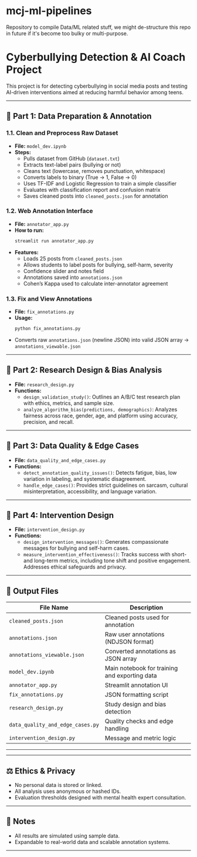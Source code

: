# mcj-ml-pipelines
Repository to compile Data/ML related stuff, we might de-structure this repo in future if it's become too bulky or multi-purpose.

# Cyberbullying Detection & AI Coach Project

This project is for detecting cyberbullying in social media posts and testing AI-driven interventions aimed at reducing harmful behavior among teens.

---

## 📌 Part 1: Data Preparation & Annotation

### 1.1. Clean and Preprocess Raw Dataset

- **File:** `model_dev.ipynb`
- **Steps:**
  - Pulls dataset from GitHub (`dataset.txt`)
  - Extracts text-label pairs (bullying or not)
  - Cleans text (lowercase, removes punctuation, whitespace)
  - Converts labels to binary (True → 1, False → 0)
  - Uses TF-IDF and Logistic Regression to train a simple classifier
  - Evaluates with classification report and confusion matrix
  - Saves cleaned posts into `cleaned_posts.json` for annotation

### 1.2. Web Annotation Interface

- **File:** `annotator_app.py`
- **How to run:**
  ```bash
  streamlit run annotator_app.py
  ```
- **Features:**
  - Loads 25 posts from `cleaned_posts.json`
  - Allows students to label posts for bullying, self-harm, severity
  - Confidence slider and notes field
  - Annotations saved into `annotations.json`
  - Cohen’s Kappa used to calculate inter-annotator agreement

### 1.3. Fix and View Annotations

- **File:** `fix_annotations.py`
- **Usage:**
  ```bash
  python fix_annotations.py
  ```
- Converts raw `annotations.json` (newline JSON) into valid JSON array → `annotations_viewable.json`

---

## 📌 Part 2: Research Design & Bias Analysis

- **File:** `research_design.py`
- **Functions:**
  - `design_validation_study()`: Outlines an A/B/C test research plan with ethics, metrics, and sample size.
  - `analyze_algorithm_bias(predictions, demographics)`: Analyzes fairness across race, gender, age, and platform using accuracy, precision, and recall.

---

## 📌 Part 3: Data Quality & Edge Cases

- **File:** `data_quality_and_edge_cases.py`
- **Functions:**
  - `detect_annotation_quality_issues()`: Detects fatigue, bias, low variation in labeling, and systematic disagreement.
  - `handle_edge_cases()`: Provides strict guidelines on sarcasm, cultural misinterpretation, accessibility, and language variation.

---

## 📌 Part 4: Intervention Design

- **File:** `intervention_design.py`
- **Functions:**
  - `design_intervention_messages()`: Generates compassionate messages for bullying and self-harm cases.
  - `measure_intervention_effectiveness()`: Tracks success with short- and long-term metrics, including tone shift and positive engagement. Addresses ethical safeguards and privacy.

---

## 📁 Output Files

| File Name               | Description                                   |
|------------------------|-----------------------------------------------|
| `cleaned_posts.json`   | Cleaned posts used for annotation             |
| `annotations.json`     | Raw user annotations (NDJSON format)          |
| `annotations_viewable.json` | Converted annotations as JSON array     |
| `model_dev.ipynb`      | Main notebook for training and exporting data |
| `annotator_app.py`     | Streamlit annotation UI                       |
| `fix_annotations.py`   | JSON formatting script                        |
| `research_design.py`   | Study design and bias detection               |
| `data_quality_and_edge_cases.py` | Quality checks and edge handling  |
| `intervention_design.py` | Message and metric logic                    |

---

---

## ⚖️ Ethics & Privacy

- No personal data is stored or linked.
- All analysis uses anonymous or hashed IDs.
- Evaluation thresholds designed with mental health expert consultation.

---

## 📌 Notes

- All results are simulated using sample data.
- Expandable to real-world data and scalable annotation systems.

---
